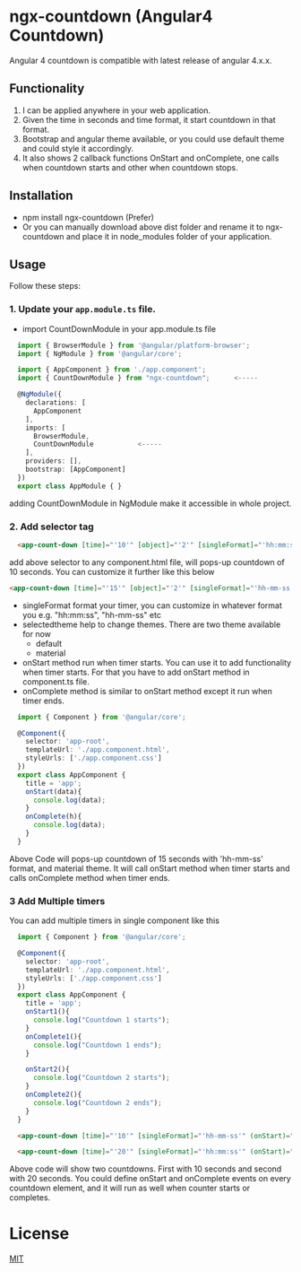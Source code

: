 # ngx-countdown (Angular4 Countdown)
Angular 4 countdown is compatible with latest release of angular 4.x.x.

## Functionality
1. I can be applied anywhere in your web application.
2. Given the time in seconds and time format, it start countdown in that format.
3. Bootstrap and angular theme available, or you could use default theme and could style it accordingly.
4. It also shows 2 callback functions OnStart and onComplete, one calls when countdown starts and other when countdown stops.

## Installation
- npm install ngx-countdown (Prefer)
- Or you can manually download above dist folder and rename it to ngx-countdown and place it in node_modules folder of your application.
## Usage
Follow these steps:

### 1. Update your `app.module.ts` file.
- import CountDownModule in your app.module.ts file
```ts
  import { BrowserModule } from '@angular/platform-browser';
  import { NgModule } from '@angular/core';

  import { AppComponent } from './app.component';
  import { CountDownModule } from "ngx-countdown";      <-----

  @NgModule({
    declarations: [
      AppComponent
    ],
    imports: [
      BrowserModule,
      CountDownModule           <-----
    ],
    providers: [],
    bootstrap: [AppComponent]
  })
  export class AppModule { }
```
adding CountDownModule in NgModule make it accessible in whole project.

### 2. Add selector tag
```html
  <app-count-down [time]="'10'" [object]="'2'" [singleFormat]="'hh:mm:ss'"></app-count-down>
```
add above selector to any component.html file, will pops-up countdown of 10 seconds.
You can customize it further like this below
```html
<app-count-down [time]="'15'" [object]="'2'" [singleFormat]="'hh-mm-ss'" (onStart)="onStart($event)" (onComplete)="onComplete($event)" [selectedtheme]="'material'"></app-count-down>
```
- singleFormat format your timer, you can customize in whatever format you e.g. "hh:mm:ss", "hh-mm-ss" etc
- selectedtheme help to change themes. There are two theme available for now
  - default
  - material
- onStart method run when timer starts. You can use it to add functionality when timer starts. For that you have to add onStart method in component.ts file.
- onComplete method is similar to onStart method except it run when timer ends.

```ts
  import { Component } from '@angular/core';

  @Component({
    selector: 'app-root',
    templateUrl: './app.component.html',
    styleUrls: ['./app.component.css']
  })
  export class AppComponent {
    title = 'app';
    onStart(data){
      console.log(data);
    }
    onComplete(h){
      console.log(data);
    }
  }

```
Above Code will pops-up countdown of 15 seconds with 'hh-mm-ss' format, and material theme. It will call onStart method when timer starts and calls onComplete method when timer ends.

### 3 Add Multiple timers

You can add multiple timers in single component like this

```ts
  import { Component } from '@angular/core';

  @Component({
    selector: 'app-root',
    templateUrl: './app.component.html',
    styleUrls: ['./app.component.css']
  })
  export class AppComponent {
    title = 'app';
    onStart1(){
      console.log("Countdown 1 starts");
    }
    onComplete1(){
      console.log("Countdown 1 ends");
    }

    onStart2(){
      console.log("Countdown 2 starts");
    }
    onComplete2(){
      console.log("Countdown 2 ends");
    }
  }
```

```html
  <app-count-down [time]="'10'" [singleFormat]="'hh-mm-ss'" (onStart)="onStart1()" (onComplete)="onComplete1()" [selectedtheme]="'material'"></app-count-down>

  <app-count-down [time]="'20'" [singleFormat]="'hh:mm:ss'" (onStart)="onStart2()" (onComplete)="onComplete2()" [selectedtheme]="'default'"></app-count-down>
```
Above code will show two countdowns. First with 10 seconds and second with 20 seconds.
You could define onStart and  onComplete events on every countdown element, and it will run as well when counter starts or completes.


# License
 [MIT](/LICENSE)
